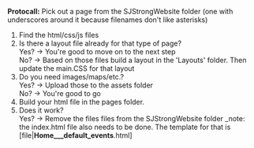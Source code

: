 **Protocall:**
Pick out a page from the SJStrongWebsite folder (one with underscores around it because filenames don't like asterisks)</br>
1. Find the html/css/js files </br>
2. Is there a layout file already for that type of page? </br>
Yes? -> You're good to move on to the next step</br>
No? -> Based on those files build a layout in the 'Layouts' folder. Then update the main.CSS for that layout</br>
3. Do you need images/maps/etc.?</br>
Yes? -> Upload those to the assets folder</br>
No? -> You're good to go</br>
4. Build your html file in the pages folder.</br>
5. Does it work? <br>
Yes? -> Remove the files files from the SJStrongWebsite folder
_note: the index.html file also needs to be done. The template for that is [file|__Home___default_events__.html]


